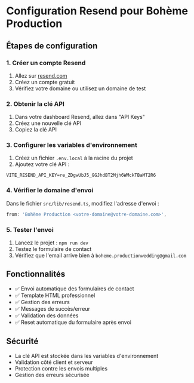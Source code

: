 # Configuration Resend pour Bohème Production

## Étapes de configuration

### 1. Créer un compte Resend
1. Allez sur [resend.com](https://resend.com)
2. Créez un compte gratuit
3. Vérifiez votre domaine ou utilisez un domaine de test

### 2. Obtenir la clé API
1. Dans votre dashboard Resend, allez dans "API Keys"
2. Créez une nouvelle clé API
3. Copiez la clé API

### 3. Configurer les variables d'environnement
1. Créez un fichier `.env.local` à la racine du projet
2. Ajoutez votre clé API :
```
VITE_RESEND_API_KEY=re_ZDgwUbJ5_GGJhdBT2Mjh6WMckTBaMT2R6
```

### 4. Vérifier le domaine d'envoi
Dans le fichier `src/lib/resend.ts`, modifiez l'adresse d'envoi :
```typescript
from: 'Bohème Production <votre-domaine@votre-domaine.com>',
```

### 5. Tester l'envoi
1. Lancez le projet : `npm run dev`
2. Testez le formulaire de contact
3. Vérifiez que l'email arrive bien à `boheme.productionwedding@gmail.com`

## Fonctionnalités

- ✅ Envoi automatique des formulaires de contact
- ✅ Template HTML professionnel
- ✅ Gestion des erreurs
- ✅ Messages de succès/erreur
- ✅ Validation des données
- ✅ Reset automatique du formulaire après envoi

## Sécurité

- La clé API est stockée dans les variables d'environnement
- Validation côté client et serveur
- Protection contre les envois multiples
- Gestion des erreurs sécurisée 